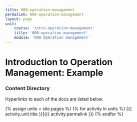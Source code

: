 ```yaml
---
title: 000-operation-management
permalink: 000-operation-management
layout: page
unit:
    course: 'intro-operation-management'
    title: '000-operation-management'
    module: '000 Operation management'
---
```


# Introduction to Operation Management: Example


### Content Directory

Hyperlinks to each of the docs are listed below.


{% assign units = site.pages  %}
{% for activity in units   %}
[{{ activity.unit.title }}]({{ activity.permalink }})
{% endfor %}
